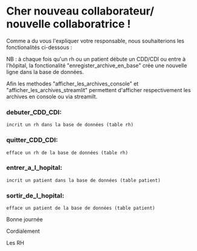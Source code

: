 # Cher nouveau collaborateur/ nouvelle collaboratrice !

Comme a du vous l'expliquer votre responsable, nous souhaiterions les fonctionalités ci-dessous :

NB : à chaque fois qu'un rh ou un patient débute un CDD/CDI ou entre à l'hôpital, la fonctionalité "enregister_archive_en_base" crée une nouvelle ligne dans la base de données. 

Afin les methodes "afficher_les_archives_console" et "afficher_les_archives_streamlit" permettent d'afficher respectivement les archives en console ou via streamilt.


### debuter_CDD_CDI:
    incrit un rh dans la base de données (table rh)
### quitter_CDD_CDI:
    efface un rh de la base de données (table rh)


### entrer_a_l_hopital:
    incrit un patient dans la base de données (table patient)
### sortir_de_l_hopital:
    efface un patient de la base de données (table patient)


Bonne journée

Cordialement

Les RH